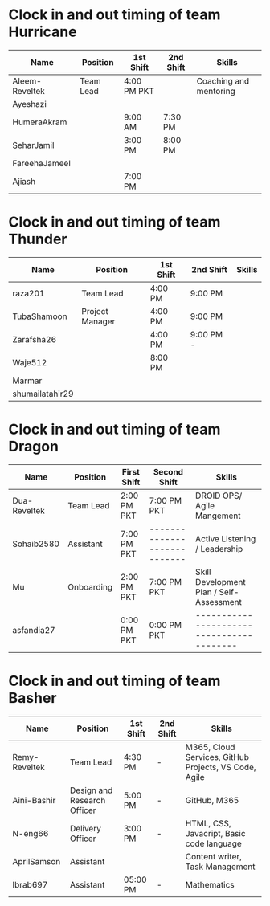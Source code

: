 # Clock in and out timing of team Hurricane
| Name | Position | 1st Shift | 2nd Shift | Skills |
|---------------|-------------|-----------|-------------|-----------------------------|
| Aleem-Reveltek | Team Lead | 4:00 PM PKT | | Coaching and mentoring |
| Ayeshazi | | | | |
| HumeraAkram | | 9:00 AM  | 7:30 PM  | |
| SeharJamil | | 3:00 PM  | 8:00 PM  | |
| FareehaJameel | | | | |
| Ajiash | | 7:00 PM  | | |

# Clock in and out timing of team Thunder
| Name | Position | 1st Shift | 2nd Shift | Skills |
| --- | --- | --- | --- | --- |
| raza201 | Team Lead | 4:00 PM  | 9:00 PM  | |
| TubaShamoon | Project Manager | 4:00 PM  | 9:00 PM  | |
| Zarafsha26 | | 4:00 PM  | 9:00 PM - | |
| Waje512 | | 8:00 PM  | | |
| Marmar | | | | | 
| shumailatahir29 | | | |
# Clock in and out timing of team Dragon
| Name | Position | First Shift | Second Shift | Skills |
| --- | --- | --- | --- | --- |
| Dua-Reveltek | Team Lead | 2:00 PM PKT | 7:00 PM PKT  | DROID OPS/ Agile Mangement |
| Sohaib2580 | Assistant | 7:00 PM PKT  | ---------------------------- | Active Listening / Leadership |
| Mu | Onboarding | 2:00 PM PKT  | 7:00 PM PKT  | Skill Development Plan / Self-Assessment |
| asfandia27| | 0:00 PM PKT  | 0:00 PM PKT  | ----------------------------------------- |
# Clock in and out timing of team Basher
| Name | Position | 1st Shift | 2nd Shift | Skills |
| ----------- | --------------------------| -----------------------| ----------| --------------------------------------------------------|
| Remy-Reveltek | Team Lead | 4:30 PM| - | M365, Cloud Services, GitHub Projects, VS Code, Agile |
| Aini-Bashir | Design and Research Officer | 5:00 PM | - | GitHub, M365 |
| N-eng66 | Delivery Officer | 3:00 PM | - | HTML, CSS, Javacript, Basic code language |
| AprilSamson | Assistant | | | Content writer, Task Management |
| Ibrab697 | Assistant | 05:00 PM| - | Mathematics |
